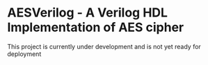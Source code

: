 # AESVerilog - A Verilog HDL Implementation of AES cipher

This project is currently under development and is not yet ready for deployment
